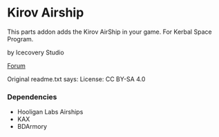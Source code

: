 # Kirov Airship

This parts addon adds the  Kirov AirShip in your game. For Kerbal Space Program.

by Icecovery Studio

[Forum](http://forum.kerbalspaceprogram.com/index.php?/topic/152467-*/)

Original readme.txt says: License: CC BY-SA 4.0

### Dependencies

* Hooligan Labs Airships
* KAX
* BDArmory

